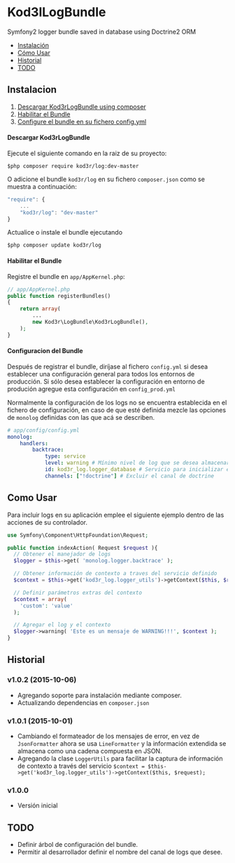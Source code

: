 # Kod3lLogBundle
Symfony2 logger bundle saved in database using Doctrine2 ORM

* [Instalación](#instalacion)
* [Cómo Usar](#como-usar)
* [Historial](#historial)
* [TODO](#todo)


Instalacion
-----------

1. [Descargar Kod3rLogBundle using composer](#descargar-kod3rlogbundle)
2. [Habilitar el Bundle](#habilitar-el-bundle)
3. [Configure el bundle en su fichero config.yml](#configuracion-del-bundle)


#### Descargar Kod3rLogBundle

Ejecute el siguiente comando en la raiz de su proyecto:

```
$php composer require kod3r/log:dev-master
```

O adicione el bundle `kod3r/log` en su fichero `composer.json` como se muestra a continuación:

``` js
"require": {
    ...
    "kod3r/log": "dev-master"
}
```

Actualice o instale el bundle ejecutando 

```
$php composer update kod3r/log
```


#### Habilitar el Bundle

Registre el bundle en `app/AppKernel.php`:

``` php
// app/AppKernel.php
public function registerBundles()
{
    return array(
        ...
        new Kod3r\LogBundle\Kod3rLogBundle(),
    );
}
```


#### Configuracion del Bundle

Después de registrar el bundle, diríjase al fichero `config.yml` si desea establecer
una configuración general para todos los entornos de producción. Si sólo desea
establecer la configuración en entorno de produción agregue esta configuración en
`config_prod.yml`

Normalmente la configuración de los logs no se encuentra establecida en el
fichero de configuración, en caso de que esté definida mezcle las opciones de
`monolog` definidas con las que acá se describen.

``` yaml
# app/config/config.yml
monolog:
    handlers:
        backtrace:
            type: service
            level: warning # Mínimo nivel de log que se desea almacenar
            id: kod3r_log.logger_database # Servicio para inicializar el manejador de BD
            channels: ["!doctrine"] # Excluir el canal de doctrine
```


Como Usar
---------

Para incluir logs en su aplicación emplee el siguiente ejemplo dentro de las acciones
de su controlador.

``` php
use Symfony\Component\HttpFoundation\Request;

public function indexAction( Request $request ){
  // Obtener el manejador de logs
  $logger = $this->get( 'monolog.logger.backtrace' );

  // Obtener información de contexto a traves del servicio definido
  $context = $this->get('kod3r_log.logger_utils')->getContext($this, $request);

  // Definir parámetros extras del contexto
  $context = array(
    'custom': 'value'
  );

  // Agregar el log y el contexto
  $logger->warning( 'Este es un mensaje de WARNING!!!', $context );
}
```


Historial
---------

### v1.0.2 (2015-10-06)
- Agregando soporte para instalación mediante composer.
- Actualizando dependencias en `composer.json`

### v1.0.1 (2015-10-01)
- Cambiando el formateador de los mensajes de error, en vez de `JsonFormatter`
  ahora se usa `LineFormatter` y la información extendida se almacena como una
  cadena compuesta en JSON.
- Agregando la clase `LoggerUtils` para facilitar la captura de información de
  contexto a través del servicio `$context = $this->get('kod3r_log.logger_utils')->getContext($this, $request);`

### v1.0.0
- Versión inicial


TODO
----

- Definir árbol de configuración del bundle.
- Permitir al desarrollador definir el nombre del canal de logs que desee.
